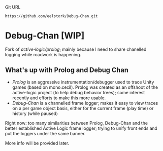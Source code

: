 Git URL
```
https://github.com/eelstork/Debug-Chan.git
```

# Debug-Chan [WIP]

Fork of *active-logic/prolog*; mainly because I need to share chanelled logging while roadwork is happening.

## What's up with Prolog and Debug Chan

- *Prolog* is an aggressive instrumentation/debugger used to trace Unity games (based on mono.cecil). Prolog was created as an offshoot of the active-logic project (to help debug behavior trees); some interest recently and efforts to make this more usable.
- *Debug-Chan* is a channelled frame logger; makes it easy to view traces on a per game object basis, either for the current frame (play time) or history (while paused)

Right now: too many similarities between Prolog, Debug-Chan and the better established Active Logic frame logger; trying to unify front ends and put the loggers under the same banner.

More info will be provided later.
